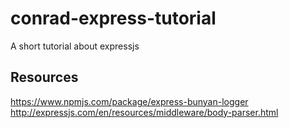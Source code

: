 # conrad-express-tutorial
A short tutorial about expressjs

## Resources
https://www.npmjs.com/package/express-bunyan-logger
http://expressjs.com/en/resources/middleware/body-parser.html
